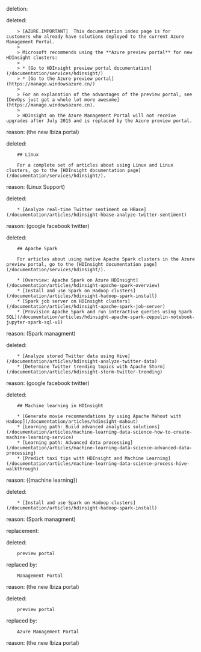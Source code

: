deletion:

deleted:

		> [AZURE.IMPORTANT]  This documentation index page is for customers who already have solutions deployed to the current Azure Management Portal.
		>
		> Microsoft recommends using the **Azure preview portal** for new HDInsight clusters:
		>
		> * [Go to HDInsight preview portal documentation](/documentation/services/hdinsight/)
		> * [Go to the Azure preview portal](https://manage.windowsazure.cn/)
		>
		> For an explanation of the advantages of the preview portal, see [DevOps just got a whole lot more awesome](https://manage.windowsazure.cn).
		>
		> HDInsight on the Azure Management Portal will not receive upgrades after July 2015 and is replaced by the Azure preview portal.

reason: (the new Ibiza portal)

deleted:

		## Linux
		
		For a complete set of articles about using Linux and Linux clusters, go to the [HDInsight documentation page](/documentation/services/hdinsight/).

reason: (Linux Support)

deleted:

		* [Analyze real-time Twitter sentiment on HBase](/documentation/articles/hdinsight-hbase-analyze-twitter-sentiment)

reason: (google facebook twitter)

deleted:

		## Apache Spark
		
		For articles about using native Apache Spark clusters in the Azure preview portal, go to the [HDInsight documentation page](/documentation/services/hdinsight/).
		
		* [Overview: Apache Spark on Azure HDInsight](/documentation/articles/hdinsight-apache-spark-overview)
		* [Install and use Spark on Hadoop clusters](/documentation/articles/hdinsight-hadoop-spark-install)
		* [Spark job server on HDInsight clusters](/documentation/articles/hdinsight-apache-spark-job-server)
		* [Provision Apache Spark and run interactive queries using Spark SQL](/documentation/articles/hdinsight-apache-spark-zeppelin-notebook-jupyter-spark-sql-v1)

reason: (Spark managment)

deleted:

		* [Analyze stored Twitter data using Hive](/documentation/articles/hdinsight-analyze-twitter-data)
		* [Determine Twitter trending topics with Apache Storm](/documentation/articles/hdinsight-storm-twitter-trending)

reason: (google facebook twitter)

deleted:

		## Machine learning in HDInsight
		
		* [Generate movie recommendations by using Apache Mahout with Hadoop](/documentation/articles/hdinsight-mahout)
		* [Learning path: Build advanced analytics solutions](/documentation/articles/machine-learning-data-science-how-to-create-machine-learning-service)
		* [Learning path: Advanced data processing](/documentation/articles/machine-learning-data-science-advanced-data-processing)
		* [Predict taxi tips with HDInsight and Machine Learning](/documentation/articles/machine-learning-data-science-process-hive-walkthrough)

reason: ({machine learning})

deleted:

		* [Install and use Spark on Hadoop clusters](/documentation/articles/hdinsight-hadoop-spark-install)

reason: (Spark managment)

replacement:

deleted:

		preview portal

replaced by:

		Management Portal

reason: (the new Ibiza portal)

deleted:

		preview portal

replaced by:

		Azure Management Portal

reason: (the new Ibiza portal)

